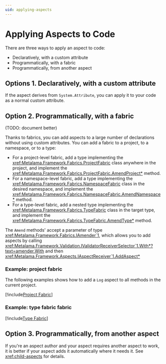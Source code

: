 ```yaml
---
uid: applying-aspects
---
```


# Applying Aspects to Code

There are three ways to apply an aspect to code:

* Declaratively, with a custom attribute
* Programmatically, with a fabric
* Programmatically, from another aspect

## Options 1. Declaratively, with a custom attribute

If the aspect derives from `System.Attribute`, you can apply it to your code as a normal custom attribute.


## Option 2. Programmatically, with a fabric

(TODO: document better)

Thanks to fabrics, you can add aspects to a large number of declarations without using custom attributes. You can add a fabric to a project, to a namespace, or to a type:

* For a project-level fabric, add a type implementing the <xref:Metalama.Framework.Fabrics.ProjectFabric> class anywhere in the project, and implement the <xref:Metalama.Framework.Fabrics.ProjectFabric.AmendProject*> method.
* For a namespace-level fabric, add a type implementing the <xref:Metalama.Framework.Fabrics.NamespaceFabric> class in the desired namespace, and implement the <xref:Metalama.Framework.Fabrics.NamespaceFabric.AmendNamespace*> method. 
* For a type-level fabric, add a nested type implementing the <xref:Metalama.Framework.Fabrics.TypeFabric> class in the target type, and implement the <xref:Metalama.Framework.Fabrics.TypeFabric.AmendType*> method.

The `Amend` methods' accept a parameter of type <xref:Metalama.Framework.Fabrics.IAmender`1>, which allows you to add aspects by calling <xref:Metalama.Framework.Validation.IValidatorReceiverSelector`1.With*?text=amender.With> and then <xref:Metalama.Framework.Aspects.IAspectReceiver`1.AddAspect*>

### Example: project fabric

The following examples shows how to add a `Log` aspect to all methods in the current project.

[!include[Project Fabric](../../code/Metalama.Documentation.SampleCode.AspectFramework/ProjectFabric.cs)]

### Example: type fabric fabric

[!include[Type Fabric](../../code/Metalama.Documentation.SampleCode.AspectFramework/TypeFabric.cs)]

## Option 3. Programmatically, from another aspect

If you're an aspect author and your aspect requires another aspect to work, it is better if your aspect adds it automatically where it needs it. See <xref:child-aspects> for details.
